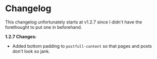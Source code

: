 # Changelog

This changelog unfortunately starts at v1.2.7 since I didn't have the forethought to put one in beforehand.

**1.2.7 Changes:**

- Added bottom padding to `postfull-content` so that pages and posts don't look so jank.